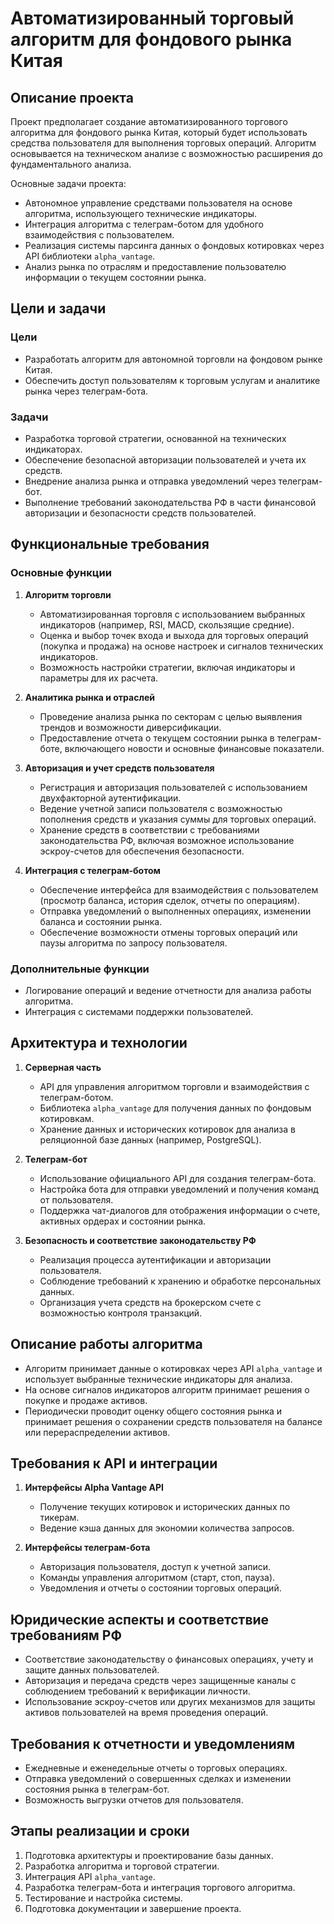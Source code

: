 # Автоматизированный торговый алгоритм для фондового рынка Китая

## Описание проекта
Проект предполагает создание автоматизированного торгового алгоритма для фондового рынка Китая, который будет использовать средства пользователя для выполнения торговых операций. Алгоритм основывается на техническом анализе с возможностью расширения до фундаментального анализа.

Основные задачи проекта:
- Автономное управление средствами пользователя на основе алгоритма, использующего технические индикаторы.
- Интеграция алгоритма с телеграм-ботом для удобного взаимодействия с пользователем.
- Реализация системы парсинга данных о фондовых котировках через API библиотеки `alpha_vantage`.
- Анализ рынка по отраслям и предоставление пользователю информации о текущем состоянии рынка.

## Цели и задачи

### Цели
- Разработать алгоритм для автономной торговли на фондовом рынке Китая.
- Обеспечить доступ пользователям к торговым услугам и аналитике рынка через телеграм-бота.

### Задачи
- Разработка торговой стратегии, основанной на технических индикаторах.
- Обеспечение безопасной авторизации пользователей и учета их средств.
- Внедрение анализа рынка и отправка уведомлений через телеграм-бот.
- Выполнение требований законодательства РФ в части финансовой авторизации и безопасности средств пользователей.

## Функциональные требования

### Основные функции
1. **Алгоритм торговли**
   - Автоматизированная торговля с использованием выбранных индикаторов (например, RSI, MACD, скользящие средние).
   - Оценка и выбор точек входа и выхода для торговых операций (покупка и продажа) на основе настроек и сигналов технических индикаторов.
   - Возможность настройки стратегии, включая индикаторы и параметры для их расчета.

2. **Аналитика рынка и отраслей**
   - Проведение анализа рынка по секторам с целью выявления трендов и возможности диверсификации.
   - Предоставление отчета о текущем состоянии рынка в телеграм-боте, включающего новости и основные финансовые показатели.

3. **Авторизация и учет средств пользователя**
   - Регистрация и авторизация пользователей с использованием двухфакторной аутентификации.
   - Ведение учетной записи пользователя с возможностью пополнения средств и указания суммы для торговых операций.
   - Хранение средств в соответствии с требованиями законодательства РФ, включая возможное использование эскроу-счетов для обеспечения безопасности.

4. **Интеграция с телеграм-ботом**
   - Обеспечение интерфейса для взаимодействия с пользователем (просмотр баланса, история сделок, отчеты по операциям).
   - Отправка уведомлений о выполненных операциях, изменении баланса и состоянии рынка.
   - Обеспечение возможности отмены торговых операций или паузы алгоритма по запросу пользователя.

### Дополнительные функции
- Логирование операций и ведение отчетности для анализа работы алгоритма.
- Интеграция с системами поддержки пользователей.

## Архитектура и технологии

1. **Серверная часть**
   - API для управления алгоритмом торговли и взаимодействия с телеграм-ботом.
   - Библиотека `alpha_vantage` для получения данных по фондовым котировкам.
   - Хранение данных и исторических котировок для анализа в реляционной базе данных (например, PostgreSQL).

2. **Телеграм-бот**
   - Использование официального API для создания телеграм-бота.
   - Настройка бота для отправки уведомлений и получения команд от пользователя.
   - Поддержка чат-диалогов для отображения информации о счете, активных ордерах и состоянии рынка.

3. **Безопасность и соответствие законодательству РФ**
   - Реализация процесса аутентификации и авторизации пользователя.
   - Соблюдение требований к хранению и обработке персональных данных.
   - Организация учета средств на брокерском счете с возможностью контроля транзакций.

## Описание работы алгоритма
- Алгоритм принимает данные о котировках через API `alpha_vantage` и использует выбранные технические индикаторы для анализа.
- На основе сигналов индикаторов алгоритм принимает решения о покупке и продаже активов.
- Периодически проводит оценку общего состояния рынка и принимает решения о сохранении средств пользователя на балансе или перераспределении активов.

## Требования к API и интеграции

1. **Интерфейсы Alpha Vantage API**
   - Получение текущих котировок и исторических данных по тикерам.
   - Ведение кэша данных для экономии количества запросов.

2. **Интерфейсы телеграм-бота**
   - Авторизация пользователя, доступ к учетной записи.
   - Команды управления алгоритмом (старт, стоп, пауза).
   - Уведомления и отчеты о состоянии торговых операций.

## Юридические аспекты и соответствие требованиям РФ
- Соответствие законодательству о финансовых операциях, учету и защите данных пользователей.
- Авторизация и передача средств через защищенные каналы с соблюдением требований к верификации личности.
- Использование эскроу-счетов или других механизмов для защиты активов пользователей на время проведения операций.

## Требования к отчетности и уведомлениям
- Ежедневные и еженедельные отчеты о торговых операциях.
- Отправка уведомлений о совершенных сделках и изменении состояния рынка в телеграм-бот.
- Возможность выгрузки отчетов для пользователя.

## Этапы реализации и сроки
1. Подготовка архитектуры и проектирование базы данных.
2. Разработка алгоритма и торговой стратегии.
3. Интеграция API `alpha_vantage`.
4. Разработка телеграм-бота и интеграция торгового алгоритма.
5. Тестирование и настройка системы.
6. Подготовка документации и завершение проекта.
